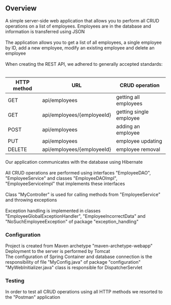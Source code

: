 <h2>Overview</h2>
A simple server-side web application that allows you to perform all CRUD operations on a list of employees. Employees are in the database and information is transferred using JSON
<br>
<br>
The application allows you to get a list of all employees, a single employee by ID, add a new employee, modify an existing employee and delete an employee
<br>
<br>
When creating the REST API, we adhered to generally accepted standards:
<br>
<br>

| HTTP method  | URL | CRUD operation |
| ------------- | ------------- | ----------- |
| GET  | api/employees  | getting all employees |
| GET  | api/employees/{employeeId}  | getting single employee |
| POST  | api/employees  | adding an employee |
| PUT  | api/employees  | employee updating |
| DELETE  | api/employees/{employeeId}  | employee removal |

Our application communicates with the database using Hibernate
<br>
<br>
All CRUD operations are performed using interfaces "EmployeeDAO", "EmployeeService" and classes "EmployeeDAOImpl", "EmployeeServiceImpl" that implements these interfaces
<br>
<br>
Class "MyController" is used for calling methods from "EmployeeService" and throwing exceptions
<br>
<br>
Exception handling is implemented in classes "EmployeeGlobalExceptionHandler", "EmployeeIncorrectData" and "NoSuchEmployeeException" of package "exception_handling"
<h3>Configuration</h3>
Project is created from Maven archetype "maven-archetype-webapp"<br>
Deployment to the server is performed by Tomcat<br>
The configuration of Spring Container and database connection is the responsibility of file "MyConfig.java" of package "configuration"<br>
"MyWebInitializer.java" class is responsible for DispatcherServlet
<h3>Testing</h3>
In order to test all CRUD operations using all HTTP methods we resorted to the "Postman" application
